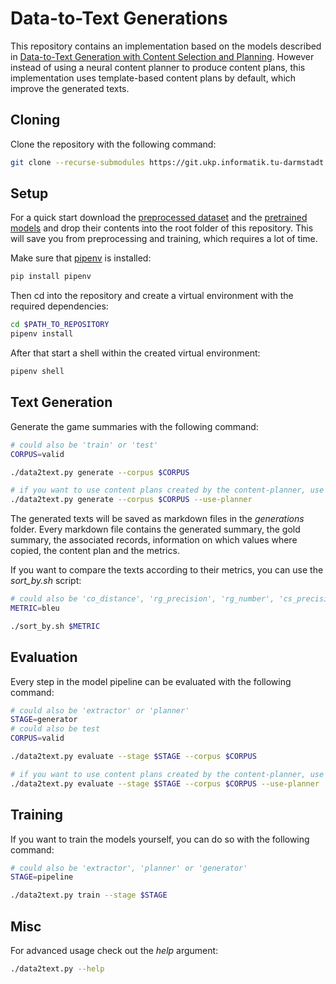 # Data-to-Text Generations
This repository contains an implementation based on the models described in
[Data-to-Text Generation with Content Selection and Planning](https://arxiv.org/pdf/1809.00582.pdf).
However instead of using a neural content planner to produce content plans,
this implementation uses template-based content plans by default, which improve
the generated texts.

## Cloning
Clone the repository with the following command:
```sh
git clone --recurse-submodules https://git.ukp.informatik.tu-darmstadt.de/belouadi/data-to-text-generator.git
```

## Setup
For a quick start download the
[preprocessed dataset](https://www.dropbox.com/s/iq06a5m2mxask98/data.zip?dl=0)
and the
[pretrained models](https://www.dropbox.com/s/ufz5s5d1sznfs26/models.zip?dl=0)
and drop their contents into the root folder of this repository. This will save
you from preprocessing and training, which requires a lot of time.


Make sure that [pipenv](https://pipenv.readthedocs.io/en/latest/) is installed:
```sh
pip install pipenv
```
Then cd into the repository and create a virtual environment with the required
dependencies:
```sh
cd $PATH_TO_REPOSITORY
pipenv install
```
After that start a shell within the created virtual environment:
```sh
pipenv shell
```

## Text Generation
Generate the game summaries with the following command:
```sh
# could also be 'train' or 'test'
CORPUS=valid

./data2text.py generate --corpus $CORPUS

# if you want to use content plans created by the content-planner, use this command:
./data2text.py generate --corpus $CORPUS --use-planner
```
The generated texts will be saved as markdown files in the *generations*
folder. Every markdown file contains the generated summary, the gold summary,
the associated records, information on which values where copied, the content
plan and the metrics.

If you want to compare the texts according to their metrics, you can use the
*sort_by.sh* script:
```sh
# could also be 'co_distance', 'rg_precision', 'rg_number', 'cs_precision' or 'cs_recall'   
METRIC=bleu

./sort_by.sh $METRIC        
```

## Evaluation
Every step in the model pipeline can be evaluated with the following command:
```sh
# could also be 'extractor' or 'planner'
STAGE=generator
# could also be test
CORPUS=valid

./data2text.py evaluate --stage $STAGE --corpus $CORPUS

# if you want to use content plans created by the content-planner, use this command:
./data2text.py evaluate --stage $STAGE --corpus $CORPUS --use-planner
```

## Training
If you want to train the models yourself, you can do so with the following
command:
```sh
# could also be 'extractor', 'planner' or 'generator'
STAGE=pipeline

./data2text.py train --stage $STAGE
```

## Misc
For advanced usage check out the *help* argument:
```sh
./data2text.py --help
```
